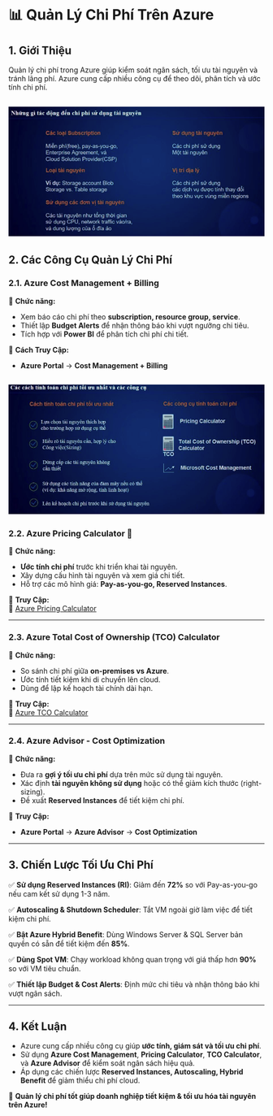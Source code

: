 # 📊 Quản Lý Chi Phí Trên Azure  

## 1. Giới Thiệu  
Quản lý chi phí trong Azure giúp kiểm soát ngân sách, tối ưu tài nguyên và tránh lãng phí. Azure cung cấp nhiều công cụ để theo dõi, phân tích và ước tính chi phí.  

![type](../assets/section2/cost1.png)
---

## 2. Các Công Cụ Quản Lý Chi Phí  

### 2.1. Azure Cost Management + Billing  
🔹 **Chức năng:**  
- Xem báo cáo chi phí theo **subscription, resource group, service**.  
- Thiết lập **Budget Alerts** để nhận thông báo khi vượt ngưỡng chi tiêu.  
- Tích hợp với **Power BI** để phân tích chi phí chi tiết.  

🔹 **Cách Truy Cập:**  
- **Azure Portal** → **Cost Management + Billing**  

![type](../assets/section2/cost2.png)
---

### 2.2. Azure Pricing Calculator 🧮  
🔹 **Chức năng:**  
- **Ước tính chi phí** trước khi triển khai tài nguyên.  
- Xây dựng cấu hình tài nguyên và xem giá chi tiết.  
- Hỗ trợ các mô hình giá: **Pay-as-you-go, Reserved Instances**.  

🔹 **Truy Cập:**  
🔗 [Azure Pricing Calculator](https://azure.microsoft.com/en-us/pricing/calculator/)  

---

### 2.3. Azure Total Cost of Ownership (TCO) Calculator  
🔹 **Chức năng:**  
- So sánh chi phí giữa **on-premises vs Azure**.  
- Ước tính tiết kiệm khi di chuyển lên cloud.  
- Dùng để lập kế hoạch tài chính dài hạn.  

🔹 **Truy Cập:**  
🔗 [Azure TCO Calculator](https://azure.microsoft.com/en-us/pricing/tco/)  

---

### 2.4. Azure Advisor - Cost Optimization  
🔹 **Chức năng:**  
- Đưa ra **gợi ý tối ưu chi phí** dựa trên mức sử dụng tài nguyên.  
- Xác định **tài nguyên không sử dụng** hoặc có thể giảm kích thước (right-sizing).  
- Đề xuất **Reserved Instances** để tiết kiệm chi phí.  

🔹 **Truy Cập:**  
- **Azure Portal** → **Azure Advisor** → **Cost Optimization**  

---

## 3. Chiến Lược Tối Ưu Chi Phí  

✅ **Sử dụng Reserved Instances (RI)**: Giảm đến **72%** so với Pay-as-you-go nếu cam kết sử dụng 1-3 năm.  

✅ **Autoscaling & Shutdown Scheduler**: Tắt VM ngoài giờ làm việc để tiết kiệm chi phí.  

✅ **Bật Azure Hybrid Benefit**: Dùng Windows Server & SQL Server bản quyền có sẵn để tiết kiệm đến **85%**.  

✅ **Dùng Spot VM**: Chạy workload không quan trọng với giá thấp hơn **90%** so với VM tiêu chuẩn.  

✅ **Thiết lập Budget & Cost Alerts**: Định mức chi tiêu và nhận thông báo khi vượt ngân sách.  

---

## 4. Kết Luận  
- Azure cung cấp nhiều công cụ giúp **ước tính, giám sát và tối ưu chi phí**.  
- Sử dụng **Azure Cost Management**, **Pricing Calculator**, **TCO Calculator**, và **Azure Advisor** để kiểm soát ngân sách hiệu quả.  
- Áp dụng các chiến lược **Reserved Instances, Autoscaling, Hybrid Benefit** để giảm thiểu chi phí cloud.  

🚀 **Quản lý chi phí tốt giúp doanh nghiệp tiết kiệm & tối ưu hóa tài nguyên trên Azure!**  
